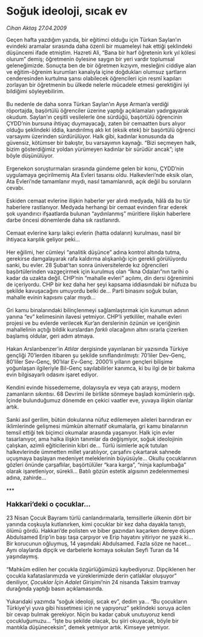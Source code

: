 # Soğuk ideoloji, sıcak ev

*Cihan Aktaş 27.04.2009*

<div class="taraf_structure_2col_1zq">
<div class="margen_n">



 <p>Geçen hafta yazdığım yazıda, bir eğitimci olduğu için Türkan Saylan’ın evindeki aramalar sırasında daha özenli bir muameleyi hak ettiği şeklindeki düşüncemi ifade etmiştim. Hazreti Ali, “Bana bir harf öğretenin kırk yıl kölesi olurum” demiş; öğretmenin öylesine saygın bir yeri vardır toplumsal geleneğimizde. Sonuçta ben de bir öğretmen kızıyım, mesleğini ciddiye alan ve eğitim-öğrenim kurumları kanalıyla içine doğdukları olumsuz şartların cenderesinden kurtulma şansı olabilecek öğrencileri için resmî kapıları zorlayan bir öğretmenin bu ülkede nelerle mücadele etmesi gerektiğini iyi bildiğimi söyleyebilirim. <br/><br/>Bu nedenle de daha sonra Türkan Saylan’ın Ayşe Arman’a verdiği röportajda, başörtülü öğrenciler üzerine yaptığı açıklamaları yadırgayarak okudum. Saylan’ın çeşitli vesilelerle öne sürdüğü, başörtülü öğrencinin ÇYDD’nin bursuna ihtiyaç duymayacağı, zaten bir cemaatten burs alıyor olduğu şeklindeki iddia, kandırılmış aklı kıt (eksik etek) bir başörtülü öğrenci varsayımı üzerinden sürdürülüyor. Halk gibi, kadınlar konusunda da güvensiz, kötümser bir bakıştır, bu varsayımın kaynağı. “Bizi seçmeyen halk, bizim gösterdiğimiz yoldan yürümeyen kadınlar bir sürüdür ancak”; işte böyle düşünülüyor. <br/><br/>Ergenekon soruşturmaları sırasında gündeme gelen bir konu, ÇYDD’nin uygulamaya geçirilmemiş Ata Evleri tasarısı oldu. Halkevleri’nde eksik olan, Ata Evleri’nde tamamlanır mıydı, nasıl tamamlanırdı, açık değil bu soruların cevabı. <br/><br/>Eskiden cemaat evlerine ilişkin haberler yer alırdı medyada, hâlâ da bu tür haberlere rastlanıyor. Medyada herhangi bir cemaat evinden firar ederek şok uyandırıcı ifşaatlarda bulunan “aydınlanmış” müritlere ilişkin haberlere darbe öncesi dönemlerde daha sık rastlanırdı. <br/><br/>Cemaat evlerine karşı laikçi evlerin (hatta odaların) kurulması, nasıl bir ihtiyaca karşılık geliyor peki... <br/><br/>Her eğilimi, her cümleyi “analitik düşünce” adına kontrol altında tutma, gerekirse damgalayarak rafa kaldırma alışkanlığı için gerekli görülüyordu sanki, bu evler. 28 Şubat’tan sonra üniversitelerde kız öğrencileri başörtülerinden vazgeçirmek için kurulmuş olan “İkna Odaları”nın tarihi o kadar da uzakta değil. CHP’nin “mahalle evleri” açılımı, din dersi öğrenimini de içeriyordu. CHP bir kez daha her şeyi kapsama iddiasındaki bir nüfuza bu şekilde kavuşacağını umuyordu belki de... Parti binasını soğuk bulan, mahalle evinin kapısını çalar mıydı... <br/><br/>Gri kamu binalarındaki bilinçlenmeyi sağlamlaştırmak için kurumun adının yanına “ev” kelimesinin ilavesi yetmiyor. CHP’li yetkililer, mahalle evleri projesi ve bu evlerde verilecek Kur’an derslerinin özünün ve içeriğinin mahallelinin açtığı bildik kurslardan <i>farklı</i> olacağının altını ısrarla çizerken başlamış oldular, geri adım atmaya. <br/><br/>Hakan Arslanbenzer’in <i>Atlılar</i> dergisinde yayınlanan bir yazısında Türkiye gençliği 70’lerden itibaren şu şekilde sınıflandırılmıştı: 70’liler Dev-Genç, 80’liler Sev-Genç, 90’lılar Ev-Genç. 2000’li yılların gençleri bilişime yoğunlaşan ilgileriyle Bil-Genç sayılabilirler kanımca, ki bu ilgi de bir bakıma evin bilgisayarlı odasını işaret ediyor. <br/><br/>Kendini evinde hissedememe, dolayısıyla ev veya çatı arayışı, modern zamanların sıkıntısı. 68 Devrimi ile birlikte sönmeye başladı komünlerin ışığı. İçinde bulunduğumuz dönemde en çekici vaatler eve, yuvaya ilişkin olanlar artık. <br/><br/>Sanki asıl gerilim, bütün dokularına nüfuz edilemeyen aileleri barındıran ev iklimlerinde gelişmesi mümkün alternatif okumalarla, gri kamu binalarının temsil ettiği tek biçimci okumalar arasında yaşanıyor. Halk için evler tasarlanıyor, ama halka ilişkin tanımlar da değişmiyor, soğuk ideolojinin çalışkan, azimli eğiticilerinin kibri de... Türlü isimlerle açık tutulan halkevlerinde ümmetten millet yaratılıyor, çarşafını çıkartarak sahnede uçuşmaya başlayan medeniyet meleklerinin büyüsüyle... Okullu çocuklarının gözleri önünde çarşaflılar, başörtülüler “kara karga”, “ninja kaplumbağa” olarak işaretleniyor, sürekli... Batılı gözün estetik algısının zedelenmemesi adına, zahirde...<br/><br/>***<br/><br/><font size="4"><strong>Hakkari’deki o çocuklar...</strong></font> <br/><br/>23 Nisan Çocuk Bayramı türlü canlandırmalarla, temsillerle ülkenin dört bir yanında coşkuyla kutlanırken, kimi çocuklar bir kez daha dayakla tanıştı, ölümü gördü. Hakkari’de polisten ve biber gazından kaçarken dereye düşen Abdulsamed Erip’in başı taşa çarpıyor ve Erip hayatını yitiriyor ne yazık ki... Bir korucunun oğluymuş, 14 yaşındaki Abdulsamed. Fazla söze ne hacet... Aynı olaylarda dipçik ve darbelerle komaya sokulan Seyfi Turan da 14 yaşındaymış. <br/><br/>“Mahkûm edilen her çocukla özgürlüğümüzü kaybediyoruz. Dipçiklenen her çocukla kafataslarımızda ve yüreklerimizde derin çatlaklar oluşuyor” deniliyor, <i>Çocuklar İçin Adalet Girişimi</i>’nin 24 nisanda Taksim tramvay durağında yaptığı basın açıklamasında. <br/><br/>Yukarıdaki yazımda “soğuk ideoloji, sıcak ev”, dedim ya... “Bu çocukların Türkiye’yi yuva gibi hissetmesi için ne yapıyoruz” şeklindeki soruya acilen bir cevap bulmak gerekiyor. Niçin bu kadar çabuk unutuyoruz kendi çocukluğumuzu... “İşte bu şekilde olacak, bu şiiri okuyacak, böyle bir mantıkla düşüneceksin”, demek yetmiyor artık. Kimseye yetmiyor. </p>
<br/>
<br/>
<br/>



<br/>


<div id="taraf_not">
</div>

</div>


</div>
